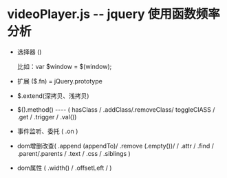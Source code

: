 #   videoPlayer.js -- jquery 使用函数频率分析

*   选择器 ()

    比如：var $window = $(window);

*   扩展 ($.fn) = jQuery.prototype

*   $.extend(深拷贝、浅拷贝)

*   $().method()  ---- ( hasClass / .addClass/.removeClass/ toggleClASS / .get / .trigger / .val())

*   事件监听、委托 ( .on )

*   dom增删改查( .append (appendTo)/ .remove (.empty())/  / .attr / .find / .parent/.parents / .text / .css / .siblings )

*   dom属性 ( .width() / .offsetLeft /  )